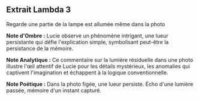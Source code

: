 ## Extrait Lambda 3

Regarde une partie de la lampe est allumée même dans la photo

**Note d'Ombre :** Lucie observe un phénomène intrigant, une lueur persistante qui défie l'explication simple, symbolisant peut-être la persistance de la mémoire.

**Note Analytique :** Ce commentaire sur la lumière résiduelle dans une photo illustre l'œil attentif de Lucie pour les détails mystérieux, les anomalies qui captivent l'imagination et échappent à la logique conventionnelle.

**Note Poétique :** Dans la photo figée, une lueur persiste. Écho d'une lumière passée, mémoire d'un instant capturé.
